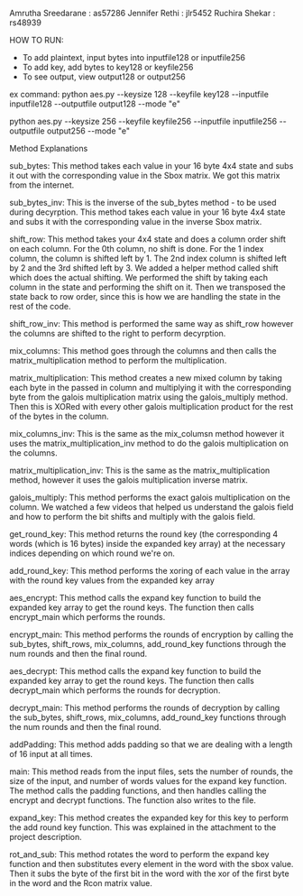 Amrutha Sreedarane  : as57286
Jennifer Rethi      : jlr5452
Ruchira Shekar      : rs48939


HOW TO RUN:
- To add plaintext, input bytes into inputfile128 or inputfile256
- To add key, add bytes to key128 or keyfile256
- To see output, view output128 or output256

ex command:
python aes.py --keysize 128 --keyfile key128 --inputfile inputfile128 --outputfile output128 --mode "e"

python aes.py --keysize 256 --keyfile keyfile256 --inputfile inputfile256 --outputfile output256 --mode "e"

Method Explanations

sub_bytes:
	This method takes each value in your 16 byte 4x4 state and subs it out with the corresponding value in the Sbox matrix. We got this matrix from the internet.

sub_bytes_inv:
	This is the inverse of the sub_bytes method - to be used during decyrption. This method takes each value in your 16 byte 4x4 state and subs it with the corresponding value in the inverse Sbox matrix.

shift_row:
	This method takes your 4x4 state and does a column order shift on each column. For the 0th column, no shift is done. For the 1 index column, the column is shifted left by 1. The 2nd index column is shifted left by 2 and the 3rd shifted left by 3. We added a helper method called shift which does the actual shifting. We performed the shift by taking each column in the state and performing the shift on it. Then we transposed the state back to row order, since this is how we are handling the state in the rest of the code.

shift_row_inv:
	This method is performed the same way as shift_row however the columns are shifted to the right to perform decyrption.

mix_columns: 
	This method goes through the columns and then calls the matrix_multiplication method to perform the multiplication.

matrix_multiplication:
	This method creates a new mixed column by taking each byte in the passed in column and multiplying it with the corresponding byte from the galois multiplication matrix using the galois_multiply method. Then this is XORed with every other galois multiplication product for the rest of the bytes in the column.

mix_columns_inv:
	This is the same as the mix_columsn method however it uses the matrix_multiplication_inv method to do the galois multiplication on the columns.

matrix_multiplication_inv:
	This is the same as the matrix_multiplication method, however it uses the galois multiplication inverse matrix.

galois_multiply:
	This method performs the exact galois multiplication on the column. We watched a few videos that helped us understand the galois field and how to perform the bit shifts and multiply with the galois field. 

get_round_key:
	This method returns the round key (the corresponding 4 words (which is 16 bytes) inside the expanded key array) at the necessary indices depending on which round we're on.

add_round_key:
	This method performs the xoring of each value in the array with the round key values from the expanded key array

aes_encrypt:
	This method calls the expand key function to build the expanded key array to get the round keys. The function then calls encrypt_main which performs the rounds.

encrypt_main:
	This method performs the rounds of encryption by calling the sub_bytes, shift_rows, mix_columns, add_round_key functions through the num rounds and then the final round.

aes_decrypt:
	This method calls the expand key function to build the expanded key array to get the round keys. The function then calls decrypt_main which performs the rounds for decryption.

decrypt_main:
	This method performs the rounds of decryption by calling the sub_bytes, shift_rows, mix_columns, add_round_key functions through the num rounds and then the final round.

addPadding:
	This method adds padding so that we are dealing with a length of 16 input at all times. 

main:
	This method reads from the input files, sets the number of rounds, the size of the input, and number of words values for the expand key function. The method calls the padding functions, and then handles calling the encrypt and decrypt functions. The function also writes to the file.

expand_key:
	This method creates the expanded key for this key to perform the add round key function. This was explained in the attachment to the project description.

rot_and_sub:
	This method rotates the word to perform the expand key function and then substitutes every element in the word with the sbox  value. Then it subs the byte of the first bit in the word with the xor of the first byte in the word and the Rcon matrix value.
